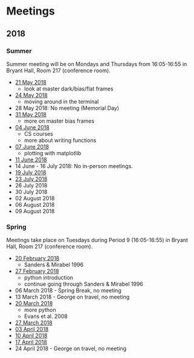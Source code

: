 # Meetings

## 2018

### Summer

Summer meeting will be on Mondays and Thursdays from 16:05-16:55 in Bryant Hall, Room 217 (conference room).

* [21 May 2018](2018-Summer/20180521.md)
    * look at master dark/bias/flat frames
* [24 May 2018](2018-Summer/20180524.md)
    * moving around in the terminal
* 28 May 2018: No meeting (Memorial Day)
* [31 May 2018](2018-Summer/20180531.md)
    * more on master bias frames
* [04 June 2018](2018-Summer/20180604.md)
    * CS courses
    * more about writing functions
* [07 June 2018](2018-Summer/20180607.md)
    * plotting with matplotlib
* [11 June 2018](2018-Summer/20180611.md)
* 14 June - 16 July 2018: No in-person meetings.
* [19 July 2018](2018-Summer/20180719.md)
* [23 July 2018](2018-Summer/20180723.md)
* 26 July 2018
* 30 July 2018
* 02 August 2018
* 06 August 2018
* 09 August 2018


### Spring

Meetings take place on Tuesdays during Period 9 (16:05-16:55) in Bryant Hall, Room 217 (conference room).

* [20 February 2018](2018-Spring/20180220.md)
    * Sanders & Mirabel 1996
* [27 February 2018](2018-Spring/20180227.md)
    * python introduction
    * continue going through Sanders & Mirabel 1996
* 06 March 2018 - Spring Break, no meeting
* 13 March 2018 - George on travel, no meeting
* [20 March 2018](2018-Spring/20180320.md)
    * more python
    * Evans et al. 2008
* [27 March 2018](2018-Spring/20180327.md)
* [03 April 2018](2018-Spring/20180403.md)
* [10 April 2018](2018-Spring/20180410.md)
* [17 April 2018](2018-Spring/20180417.md)
* 24 April 2018 - George on travel, no meeting
